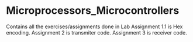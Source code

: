 # Microprocessors_Microcontrollers
Contains all the exercises/assignments done in Lab
Assignment 1.1 is Hex encoding.
Assignment 2 is transmiter code.
Assignment 3 is receiver code.

